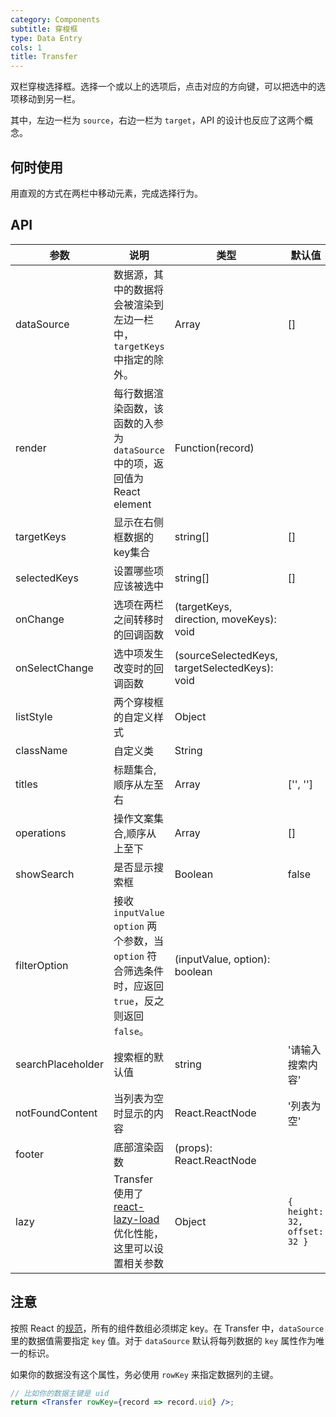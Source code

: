 ```yaml
---
category: Components
subtitle: 穿梭框
type: Data Entry
cols: 1
title: Transfer
---
```


双栏穿梭选择框。选择一个或以上的选项后，点击对应的方向键，可以把选中的选项移动到另一栏。

其中，左边一栏为 `source`，右边一栏为 `target`，API 的设计也反应了这两个概念。

## 何时使用

用直观的方式在两栏中移动元素，完成选择行为。

## API

| 参数      | 说明                                     | 类型       | 默认值 |
|-----------|------------------------------------------|------------|--------|
| dataSource | 数据源，其中的数据将会被渲染到左边一栏中，`targetKeys` 中指定的除外。 | Array | [] |
| render | 每行数据渲染函数，该函数的入参为 `dataSource` 中的项，返回值为 React element | Function(record)  |     |
| targetKeys | 显示在右侧框数据的key集合 | string[]  | [] |
| selectedKeys | 设置哪些项应该被选中 | string[] | [] |
| onChange | 选项在两栏之间转移时的回调函数 | (targetKeys, direction, moveKeys): void |  |
| onSelectChange | 选中项发生改变时的回调函数 | (sourceSelectedKeys, targetSelectedKeys): void | |
| listStyle | 两个穿梭框的自定义样式 | Object |  |
| className | 自定义类 | String |  |
| titles | 标题集合,顺序从左至右 | Array | ['', ''] |
| operations | 操作文案集合,顺序从上至下 | Array | [] |
| showSearch | 是否显示搜索框 | Boolean | false |
| filterOption | 接收 `inputValue` `option` 两个参数，当 `option` 符合筛选条件时，应返回 `true`，反之则返回 `false`。| (inputValue, option): boolean | |
| searchPlaceholder | 搜索框的默认值 | string | '请输入搜索内容' |
| notFoundContent | 当列表为空时显示的内容 | React.ReactNode | '列表为空'  |
| footer | 底部渲染函数 | (props): React.ReactNode |  |
| lazy | Transfer 使用了 [react-lazy-load](https://github.com/loktar00/react-lazy-load) 优化性能，这里可以设置相关参数 | Object | `{ height: 32, offset: 32 }` |

## 注意

按照 React 的[规范](http://facebook.github.io/react/docs/multiple-components.html#dynamic-children)，所有的组件数组必须绑定 key。在 Transfer 中，`dataSource`里的数据值需要指定 `key` 值。对于 `dataSource` 默认将每列数据的 `key` 属性作为唯一的标识。

如果你的数据没有这个属性，务必使用 `rowKey` 来指定数据列的主键。

```jsx
// 比如你的数据主键是 uid
return <Transfer rowKey={record => record.uid} />;
```
